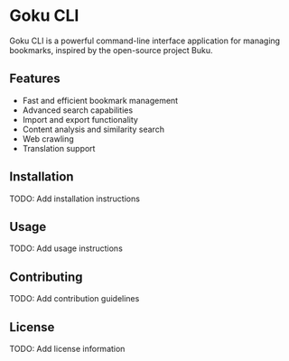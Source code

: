 # Goku CLI

Goku CLI is a powerful command-line interface application for managing bookmarks, inspired by the open-source project Buku.

## Features

- Fast and efficient bookmark management
- Advanced search capabilities
- Import and export functionality
- Content analysis and similarity search
- Web crawling
- Translation support

## Installation

TODO: Add installation instructions

## Usage

TODO: Add usage instructions

## Contributing

TODO: Add contribution guidelines

## License

TODO: Add license information
